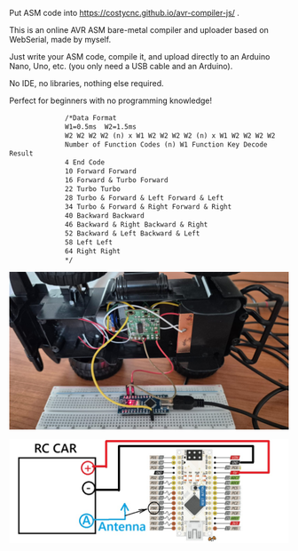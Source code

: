 Put ASM code into https://costycnc.github.io/avr-compiler-js/
.

This is an online AVR ASM bare-metal compiler and uploader based on WebSerial, made by myself.

Just write your ASM code, compile it, and upload directly to an Arduino Nano, Uno, etc. (you only need a USB cable and an Arduino).

No IDE, no libraries, nothing else required.

Perfect for beginners with no programming knowledge!


                  /*Data Format
                  W1=0.5ms  W2=1.5ms
                  W2 W2 W2 W2 (n) x W1 W2 W2 W2 W2 (n) x W1 W2 W2 W2 W2
                  Number of Function Codes (n) W1 Function Key Decode Result
                  4 End Code
                  10 Forward Forward
                  16 Forward & Turbo Forward
                  22 Turbo Turbo
                  28 Turbo & Forward & Left Forward & Left
                  34 Turbo & Forward & Right Forward & Right
                  40 Backward Backward
                  46 Backward & Right Backward & Right
                  52 Backward & Left Backward & Left
                  58 Left Left
                  64 Right Right
                  */

![alt text](https://raw.githubusercontent.com/costycnc/costycnc-toy-rc-car-arduino-ide/refs/heads/master/foto/rc-car.jpeg)

![alt text](https://raw.githubusercontent.com/costycnc/costycnc-toy-rc-car-arduino-ide/refs/heads/master/foto/schematic.jpg)

